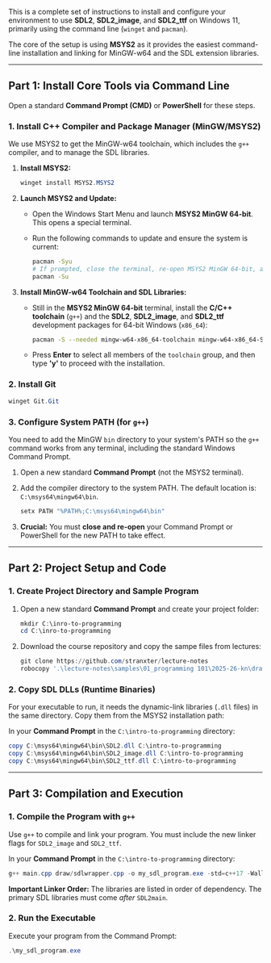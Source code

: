 This is a complete set of instructions to install and configure your environment to use **SDL2**, **SDL2\_image**, and **SDL2\_ttf** on Windows 11, primarily using the command line (`winget` and `pacman`).

The core of the setup is using **MSYS2** as it provides the easiest command-line installation and linking for MinGW-w64 and the SDL extension libraries.

-----

## Part 1: Install Core Tools via Command Line

Open a standard **Command Prompt (CMD)** or **PowerShell** for these steps.

### 1\. Install C++ Compiler and Package Manager (MinGW/MSYS2)

We use MSYS2 to get the MinGW-w64 toolchain, which includes the `g++` compiler, and to manage the SDL libraries.

1.  **Install MSYS2:**

    ```powershell
    winget install MSYS2.MSYS2
    ```

2.  **Launch MSYS2 and Update:**

      * Open the Windows Start Menu and launch **MSYS2 MinGW 64-bit**. This opens a special terminal.

      * Run the following commands to update and ensure the system is current:

        ```bash
        pacman -Syu
        # If prompted, close the terminal, re-open MSYS2 MinGW 64-bit, and run:
        pacman -Su
        ```

3.  **Install MinGW-w64 Toolchain and SDL Libraries:**

      * Still in the **MSYS2 MinGW 64-bit** terminal, install the **C/C++ toolchain** (`g++`) and the **SDL2**, **SDL2\_image**, and **SDL2\_ttf** development packages for 64-bit Windows (`x86_64`):

        ```bash
        pacman -S --needed mingw-w64-x86_64-toolchain mingw-w64-x86_64-SDL2 mingw-w64-x86_64-SDL2_image mingw-w64-x86_64-SDL2_ttf
        ```

      * Press **Enter** to select all members of the `toolchain` group, and then type **'y'** to proceed with the installation.

### 2\. Install Git

```powershell
winget Git.Git
```

### 3\. Configure System PATH (for `g++`)

You need to add the MinGW `bin` directory to your system's PATH so the `g++` command works from any terminal, including the standard Windows Command Prompt.

1.  Open a new standard **Command Prompt** (not the MSYS2 terminal).

2.  Add the compiler directory to the system PATH. The default location is: `C:\msys64\mingw64\bin`.

    ```powershell
    setx PATH "%PATH%;C:\msys64\mingw64\bin"
    ```

3.  **Crucial:** You must **close and re-open** your Command Prompt or PowerShell for the new PATH to take effect.

-----

## Part 2: Project Setup and Code

### 1\. Create Project Directory and Sample Program

1.  Open a new standard **Command Prompt** and create your project folder:

    ```powershell
    mkdir C:\inro-to-programming
    cd C:\inro-to-programming
    ```

2.  Download the course repository and copy the sampe files from lectures:

    ```powershell
    git clone https://github.com/stranxter/lecture-notes
    robocopy '.\lecture-notes\samples\01_programming 101\2025-26-kn\drawing' . /E
    ```


### 2\. Copy SDL DLLs (Runtime Binaries)

For your executable to run, it needs the dynamic-link libraries (`.dll` files) in the same directory. Copy them from the MSYS2 installation path:

In your **Command Prompt** in the `C:\intro-to-programming` directory:

```powershell
copy C:\msys64\mingw64\bin\SDL2.dll C:\intro-to-programming
copy C:\msys64\mingw64\bin\SDL2_image.dll C:\intro-to-programming
copy C:\msys64\mingw64\bin\SDL2_ttf.dll C:\intro-to-programming
```

-----

## Part 3: Compilation and Execution

### 1\. Compile the Program with `g++`

Use `g++` to compile and link your program. You must include the new linker flags for `SDL2_image` and `SDL2_ttf`.

In your **Command Prompt** in the `C:\intro-to-programming` directory:

```powershell
g++ main.cpp draw/sdlwrapper.cpp -o my_sdl_program.exe -std=c++17 -Wall -Wl,-subsystem,windows -lmingw32 -lSDL2main -lSDL2 -lSDL2_image -lSDL2_ttf
```

**Important Linker Order:** The libraries are listed in order of dependency. The primary SDL libraries must come *after* `SDL2main`.

### 2\. Run the Executable

Execute your program from the Command Prompt:

```powershell
.\my_sdl_program.exe
```

